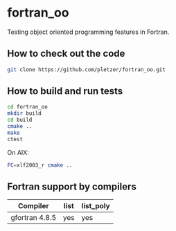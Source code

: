 # fortran_oo

Testing object oriented programming features in Fortran.

## How to check out the code

```bash
git clone https://github.com/pletzer/fortran_oo.git
```

## How to build and run tests

```bash
cd fortran_oo
mkdir build
cd build
cmake ..
make
ctest
```

On AIX:

```bash
FC=xlf2003_r cmake ..
```

## Fortran support by compilers

| Compiler       | list  | list_poly |
|----------------|-------|-----------|
| gfortran 4.8.5 | yes   | yes       |

